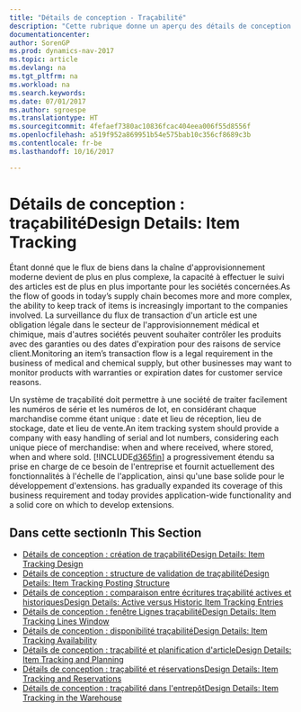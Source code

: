 ```yaml
---
title: "Détails de conception - Traçabilité"
description: "Cette rubrique donne un aperçu des détails de conception pour la traçabilité."
documentationcenter: 
author: SorenGP
ms.prod: dynamics-nav-2017
ms.topic: article
ms.devlang: na
ms.tgt_pltfrm: na
ms.workload: na
ms.search.keywords: 
ms.date: 07/01/2017
ms.author: sgroespe
ms.translationtype: HT
ms.sourcegitcommit: 4fefaef7380ac10836fcac404eea006f55d8556f
ms.openlocfilehash: a519f952a869951b54e575bab10c356cf8689c3b
ms.contentlocale: fr-be
ms.lasthandoff: 10/16/2017

---
```

# <a name="design-details-item-tracking"></a><span data-ttu-id="526ca-103">Détails de conception : traçabilité</span><span class="sxs-lookup"><span data-stu-id="526ca-103">Design Details: Item Tracking</span></span>
<span data-ttu-id="526ca-104">Étant donné que le flux de biens dans la chaîne d'approvisionnement moderne devient de plus en plus complexe, la capacité à effectuer le suivi des articles est de plus en plus importante pour les sociétés concernées.</span><span class="sxs-lookup"><span data-stu-id="526ca-104">As the flow of goods in today’s supply chain becomes more and more complex, the ability to keep track of items is increasingly important to the companies involved.</span></span> <span data-ttu-id="526ca-105">La surveillance du flux de transaction d'un article est une obligation légale dans le secteur de l'approvisionnement médical et chimique, mais d'autres sociétés peuvent souhaiter contrôler les produits avec des garanties ou des dates d'expiration pour des raisons de service client.</span><span class="sxs-lookup"><span data-stu-id="526ca-105">Monitoring an item’s transaction flow is a legal requirement in the business of medical and chemical supply, but other businesses may want to monitor products with warranties or expiration dates for customer service reasons.</span></span>  

<span data-ttu-id="526ca-106">Un système de traçabilité doit permettre à une société de traiter facilement les numéros de série et les numéros de lot, en considérant chaque marchandise comme étant unique : date et lieu de réception, lieu de stockage, date et lieu de vente.</span><span class="sxs-lookup"><span data-stu-id="526ca-106">An item tracking system should provide a company with easy handling of serial and lot numbers, considering each unique piece of merchandise: when and where received, where stored, when and where sold.</span></span> [!INCLUDE[d365fin](includes/d365fin_md.md)]<span data-ttu-id="526ca-107"> a progressivement étendu sa prise en charge de ce besoin de l'entreprise et fournit actuellement des fonctionnalités à l'échelle de l'application, ainsi qu'une base solide pour le développement d'extensions.</span><span class="sxs-lookup"><span data-stu-id="526ca-107"> has gradually expanded its coverage of this business requirement and today provides application-wide functionality and a solid core on which to develop extensions.</span></span>  

## <a name="in-this-section"></a><span data-ttu-id="526ca-108">Dans cette section</span><span class="sxs-lookup"><span data-stu-id="526ca-108">In This Section</span></span>  
* [<span data-ttu-id="526ca-109">Détails de conception : création de traçabilité</span><span class="sxs-lookup"><span data-stu-id="526ca-109">Design Details: Item Tracking Design</span></span>](design-details-item-tracking-design.md)  
* [<span data-ttu-id="526ca-110">Détails de conception : structure de validation de traçabilité</span><span class="sxs-lookup"><span data-stu-id="526ca-110">Design Details: Item Tracking Posting Structure</span></span>](design-details-item-tracking-posting-structure.md)  
* [<span data-ttu-id="526ca-111">Détails de conception : comparaison entre écritures traçabilité actives et historiques</span><span class="sxs-lookup"><span data-stu-id="526ca-111">Design Details: Active versus Historic Item Tracking Entries</span></span>](design-details-active-versus-historic-item-tracking-entries.md)  
* [<span data-ttu-id="526ca-112">Détails de conception : fenêtre Lignes traçabilité</span><span class="sxs-lookup"><span data-stu-id="526ca-112">Design Details: Item Tracking Lines Window</span></span>](design-details-item-tracking-lines-window.md)  
* [<span data-ttu-id="526ca-113">Détails de conception : disponibilité traçabilité</span><span class="sxs-lookup"><span data-stu-id="526ca-113">Design Details: Item Tracking Availability</span></span>](design-details-item-tracking-availability.md)  
* [<span data-ttu-id="526ca-114">Détails de conception : traçabilité et planification d'article</span><span class="sxs-lookup"><span data-stu-id="526ca-114">Design Details: Item Tracking and Planning</span></span>](design-details-item-tracking-and-planning.md)  
* [<span data-ttu-id="526ca-115">Détails de conception : traçabilité et réservations</span><span class="sxs-lookup"><span data-stu-id="526ca-115">Design Details: Item Tracking and Reservations</span></span>](design-details-item-tracking-and-reservations.md)  
* [<span data-ttu-id="526ca-116">Détails de conception : traçabilité dans l'entrepôt</span><span class="sxs-lookup"><span data-stu-id="526ca-116">Design Details: Item Tracking in the Warehouse</span></span>](design-details-item-tracking-in-the-warehouse.md)

